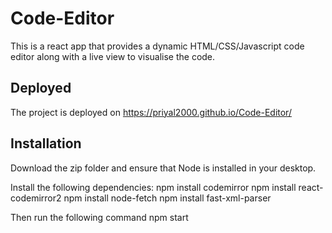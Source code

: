# Code-Editor
This is a react app that provides a dynamic HTML/CSS/Javascript code editor along with a live view to visualise the code.

## Deployed 
The project is deployed on 
https://priyal2000.github.io/Code-Editor/


## Installation
Download the zip folder and ensure that Node is installed in your desktop.

Install the following dependencies:
npm install codemirror
npm install react-codemirror2
npm install node-fetch
npm install fast-xml-parser

Then run the following command
npm start

